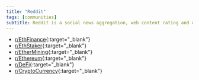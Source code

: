 ```yaml
---
title: "Reddit"
tags: [communities]
subtitle: Reddit is a social news aggregation, web content rating and discussion website. It hosts several blockchain, cryptocurrency and DeFi-related communities.
---
```


- [r/EthFinance](https://reddit.com/r/ethfinance){:target="_blank"}
- [r/EthStaker](https://reddit.com/r/ethfinance){:target="_blank"}
- [r/EtherMining](https://reddit.com/r/ethfinance){:target="_blank"}
- [r/Ethereum](https://reddit.com/r/ethfinance){:target="_blank"}
- [r/DeFi](https://reddit.com/r/ethfinance){:target="_blank"}
- [r/CryptoCurrency](https://reddit.com/r/ethfinance){:target="_blank"}
